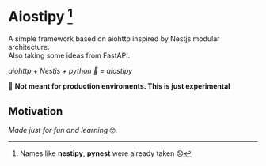 # Aiostipy [^1]

A simple framework based on aiohttp inspired by Nestjs modular architecture.\
Also taking some ideas from FastAPI.

_aiohttp + Nestjs + python :snake: = aiostipy_

:construction:
**Not meant for production enviroments. This is just experimental**

## Motivation

_Made just for fun and learning_ :nerd_face:.

[^1]: Names like **nestipy**, **pynest** were already taken 😞
